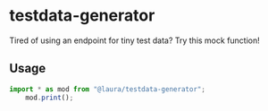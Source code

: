# testdata-generator

Tired of using an endpoint for tiny test data? Try this mock function!
## Usage
```javascript
import * as mod from "@laura/testdata-generator";
    mod.print();
```